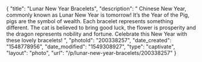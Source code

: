 {
    "title": "Lunar New Year Bracelets",
    "description": " Chinese New Year, commonly known as Lunar New Year is tomorrow! It’s the Year of the Pig, pigs are the symbol of wealth. Each bracelet represents something different. The cat is believed to bring good luck, the flower is prosperity and the dragon represents nobility and fortune. Celebrate this New Year with these lovely bracelets! ",
    "photoId": "200338257",
    "date_created": "1548778956",
    "date_modified": "1549308927",
    "type": "captivate",
    "layout": "photo",
    "url": "\/p\/lunar-new-year-bracelets\/200338257"
}